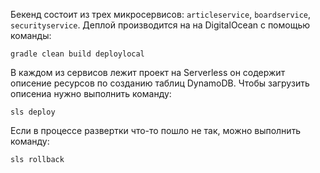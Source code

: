 Бекенд состоит из трех микросервисов: `articleservice`, `boardservice`, `securityservice`.
Деплой производится на на DigitalOcean с помощью команды:

```
gradle clean build deploylocal
```

В каждом из сервисов лежит проект на Serverless он содержит описение ресурсов по
созданию таблиц DynamoDB. Чтобы загрузить описениа нужно выполнить команду:

```
sls deploy
```

Если в процессе развертки что-то пошло не так, можно выполнить команду:

```
sls rollback
``` 


